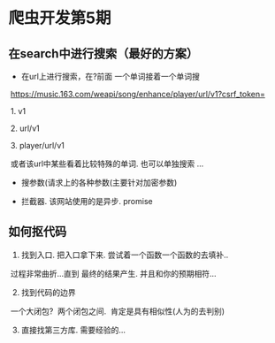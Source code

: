 # 爬虫开发第5期

## 在search中进行搜索（最好的方案）

- 在url上进行搜索，在?前面 一个单词接着一个单词搜

​            https://music.163.com/weapi/song/enhance/player/url/v1?csrf_token=

​            1. v1

​            2. url/v1

​            3. player/url/v1


​            或者该url中某些看着比较特殊的单词. 也可以单独搜索 ...

- 搜参数(请求上的各种参数(主要针对加密参数)

- 拦截器. 该网站使用的是异步. promise


## 如何抠代码

1. 找到入口. 把入口拿下来. 尝试着一个函数一个函数的去填补..

​		过程非常曲折...直到 最终的结果产生. 并且和你的预期相符...

2. 找到代码的边界

​		一个大闭包?
​		两个闭包之间.
​		肯定是具有相似性(人为的去判别)

3. 直接找第三方库. 需要经验的...
